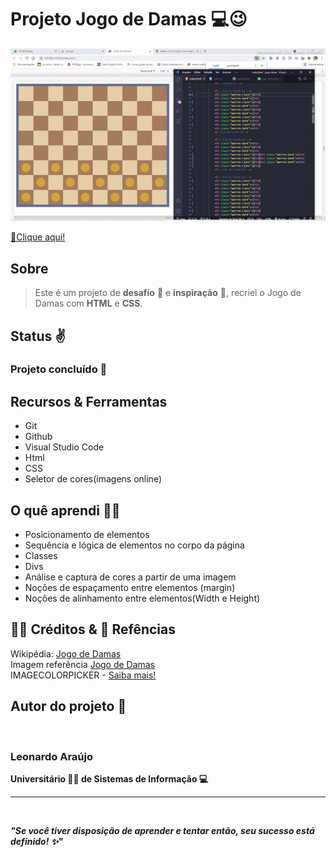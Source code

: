 <h1>Projeto Jogo de Damas 💻😉</h1>

<img src="src/ezgif.com-gif-maker.gif">

<a href="https://araujoleonardo310.github.io/jogo-de-damas/">🔗Clique aqui!</a>

## Sobre

> Este é um projeto de **desafio** :cartwheeling: e **inspiração** 🤩, recriei o Jogo de Damas com  **HTML** e **CSS**.

## Status ✌️

### Projeto concluído 🚀

## Recursos & Ferramentas 

* Git<br>
* Github<br>
* Visual Studio Code<br>
* Html<br>
* CSS<br>
* Seletor de cores(imagens online)

## O quê aprendi 🧑‍💻

- Posicionamento de elementos
- Sequência e lógica de elementos no corpo da página
- Classes
- Divs
- Análise e captura de cores a partir de uma imagem
- Noções de espaçamento entre elementos (margin)
- Noções de alinhamento entre elementos(Width e Height)


## 🐧🖖 Créditos & 🔗 Refências 

Wikipédia: [Jogo de Damas](https://pt.wikipedia.org/wiki/Damas)<br>
Imagem referência [Jogo de Damas](https://pt.wikipedia.org/wiki/Damas#/media/Ficheiro:International_draughts.jpg)<br>
IMAGECOLORPICKER - [Saiba mais!](https://imagecolorpicker.com/pt-pt)


## Autor do projeto 👊
<br>

### Leonardo Araújo <br>
**Universitário 🧑‍🎓 de Sistemas de Informação 💻**
<hr>
<br>

***"Se você tiver disposição de aprender e tentar então, seu sucesso está definido! ✨"*** 

